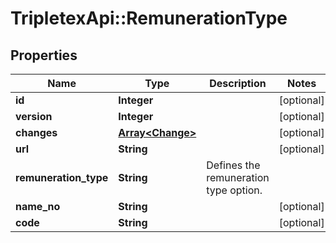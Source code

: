 # TripletexApi::RemunerationType

## Properties
Name | Type | Description | Notes
------------ | ------------- | ------------- | -------------
**id** | **Integer** |  | [optional] 
**version** | **Integer** |  | [optional] 
**changes** | [**Array&lt;Change&gt;**](Change.md) |  | [optional] 
**url** | **String** |  | [optional] 
**remuneration_type** | **String** | Defines the remuneration type option.  | 
**name_no** | **String** |  | [optional] 
**code** | **String** |  | [optional] 


